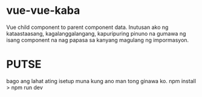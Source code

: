 # vue-vue-kaba
 Vue child component to parent component data. Inutusan ako ng kataastaasang, kagalanggalangang, kapuripuring pinuno na gumawa ng isang component na nag papasa sa kanyang magulang ng impormasyon.
# PUTSE
bago ang lahat ating isetup muna kung ano man tong ginawa ko.
npm install > npm run dev

